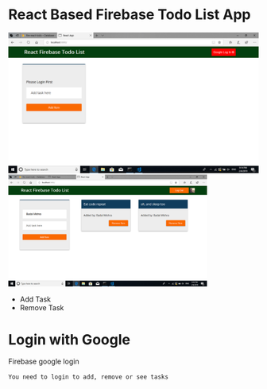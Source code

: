 
# React Based Firebase Todo List App
!["Login"](./screenshots/s1.jpg.png)
<img src="./screenshots/s2.jpg.png" alt="drawing" width="400"/>
* Add Task
 * Remove Task

# Login with Google
 Firebase google login
```
You need to login to add, remove or see tasks
```

